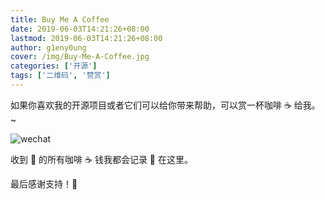 ```yaml
---
title: Buy Me A Coffee
date: 2019-06-03T14:21:26+08:00
lastmod: 2019-06-03T14:21:26+08:00
author: g1eny0ung
cover: /img/Buy-Me-A-Coffee.jpg
categories: ['开源']
tags: ['二维码', '赞赏']
---
```


如果你喜欢我的开源项目或者它们可以给你带来帮助，可以赏一杯咖啡 ☕ 给我。~

<!--more-->

<img class="ui large image" src="/me/微信赞赏码.jpeg" alt="wechat" />

收到 👋 的所有咖啡 ☕️ 钱我都会记录 📝 在这里。

最后感谢支持！🙏
